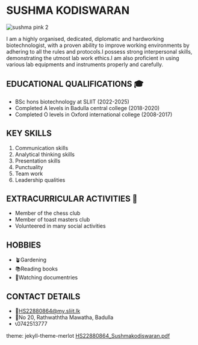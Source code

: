 # SUSHMA KODISWARAN  
![sushma pink 2](https://user-images.githubusercontent.com/108567178/178055734-64108156-6e53-4b5d-9cf3-10cc9bde1ea5.jpeg)

I am a highly organised, dedicated, diplomatic and hardworking biotechnologist, with a proven ability to improve working environments by adhering to all the rules and protocols.I possess strong interpersonal skills, demonstrating the utmost lab work ethics.I am also proficient in using various lab equipments and instruments properly and carefully.

## EDUCATIONAL QUALIFICATIONS 🎓
- BSc hons biotechnology at SLIIT (2022-2025)
- Completed A levels in Badulla central college (2018-2020)
- Completed O levels in Oxford international college (2008-2017)
 
## KEY SKILLS 
1. Communication skills
2. Analytical thinking skills
3. Presentation skills
4. Punctuality
5. Team work
6. Leadership qualities

## EXTRACURRICULAR ACTIVITIES 🎯
- Member of the chess club
- Member of toast masters club
- Volunteered in many social activities

## HOBBIES 
- 🪴Gardening
- 📚Reading books
- 🎥Watching documentries

## CONTACT DETAILS
- 📩HS22880864@my.sliit.lk
- 📍No 20, Rathwaththa Mawatha, Badulla
- 📞0742513777

theme: jekyll-theme-merlot 
[HS22880864_Sushmakodiswaran.pdf](https://github.com/Sushma2507/Sushma2507.github.io/files/9074662/HS22880864_Sushmakodiswaran.pdf)











